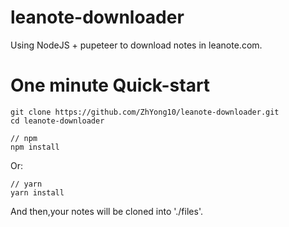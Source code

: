 # leanote-downloader
Using NodeJS + pupeteer to download notes in leanote.com.

# One minute Quick-start

```
git clone https://github.com/ZhYong10/leanote-downloader.git
cd leanote-downloader
```
```
// npm
npm install
```
Or:
```
// yarn
yarn install
```

And then,your notes will be cloned into './files'.
